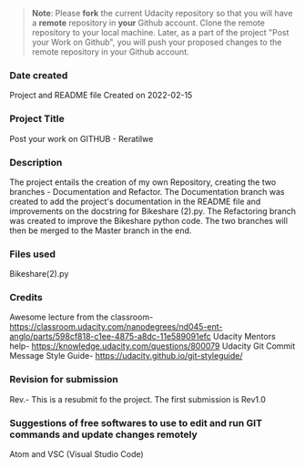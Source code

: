 >**Note**: Please **fork** the current Udacity repository so that you will have a **remote** repository in **your** Github account. Clone the remote repository to your local machine. Later, as a part of the project "Post your Work on Github", you will push your proposed changes to the remote repository in your Github account.

### Date created
Project and README file Created on 2022-02-15

### Project Title
Post your work on GITHUB - Reratilwe

### Description
The project entails the creation of my own Repository, creating the two branches - Documentation and Refactor. The Documentation branch was created to add the project's documentation in the README file and improvements on the docstring for Bikeshare (2).py. The Refactoring branch was created to improve the Bikeshare python code. The two branches will then be merged to the Master branch in the end.

### Files used
Bikeshare(2).py

### Credits
Awesome lecture from the classroom- https://classroom.udacity.com/nanodegrees/nd045-ent-anglo/parts/598cf818-c1ee-4875-a8dc-11e589091efc Udacity Mentors help- https://knowledge.udacity.com/questions/800079 Udacity Git Commit Message Style Guide- https://udacity.github.io/git-styleguide/

### Revision for submission
Rev.- This is a resubmit fo the project. The first submission is Rev1.0

### Suggestions of free softwares to use to edit and run GIT commands and update  changes remotely
Atom and VSC (Visual Studio Code)

